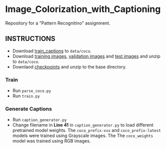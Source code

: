 # Image_Colorization_with_Captioning
Repository for a "Pattern Recognitino" assignment.

## 

## INSTRUCTIONS
- Download [train_captions](https://drive.google.com/file/d/1D3EzUK1d1lNhD2hAvRiKPThidiVbP2K_/view?usp=sharing) to `data/coco`.
- Download [training images](http://images.cocodataset.org/zips/train2014.zip), [validation images](http://images.cocodataset.org/zips/val2014.zip) and [test images](http://images.cocodataset.org/zips/test2014.zip) and unzip to `data/coco`.
- Downlaod [checkpoints](https://drive.google.com/drive/folders/1uVuNwwoAZTdtsfwvYrqopBUY08KW-3tC?usp=sharing) and unzip to the base directory.

### Train
- Run `parse_coco.py`
- Run `train.py`

### Generate Captions
- Run `caption_generator.py`
- Change filename in **Line 41** in `caption_generator.py` to load different pretrained model weights. The `coco_prefix-xxx` and `coco_prefix-latest` models were trained using Grayscale images. The The `coco_weights` model was trained using RGB images.
